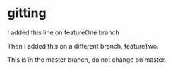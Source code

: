 # gitting

I added this line on featureOne branch

Then I added this on a different branch, featureTwo.

This is in the master branch, do not change on master.
